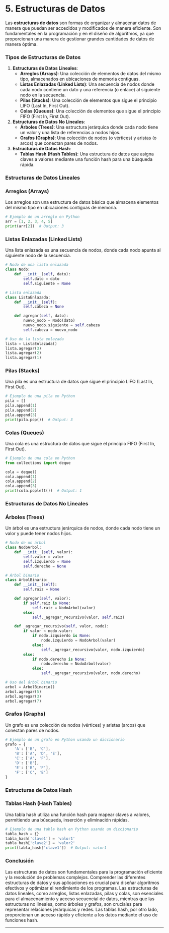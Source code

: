 # 5. Estructuras de Datos

Las **estructuras de datos** son formas de organizar y almacenar datos de manera que puedan ser accedidos y modificados de manera eficiente. Son fundamentales en la programación y en el diseño de algoritmos, ya que proporcionan una manera de gestionar grandes cantidades de datos de manera óptima.

### Tipos de Estructuras de Datos

1. **Estructuras de Datos Lineales**:
    - **Arreglos (Arrays)**: Una colección de elementos de datos del mismo tipo, almacenados en ubicaciones de memoria contiguas.
    - **Listas Enlazadas (Linked Lists)**: Una secuencia de nodos donde cada nodo contiene un dato y una referencia (o enlace) al siguiente nodo en la secuencia.
    - **Pilas (Stacks)**: Una colección de elementos que sigue el principio LIFO (Last In, First Out).
    - **Colas (Queues)**: Una colección de elementos que sigue el principio FIFO (First In, First Out).
2. **Estructuras de Datos No Lineales**:
    - **Árboles (Trees)**: Una estructura jerárquica donde cada nodo tiene un valor y una lista de referencias a nodos hijos.
    - **Grafos (Graphs)**: Una colección de nodos (o vértices) y aristas (o arcos) que conectan pares de nodos.
3. **Estructuras de Datos Hash**:
    - **Tablas Hash (Hash Tables)**: Una estructura de datos que asigna claves a valores mediante una función hash para una búsqueda rápida.

### Estructuras de Datos Lineales

### Arreglos (Arrays)

Los arreglos son una estructura de datos básica que almacena elementos del mismo tipo en ubicaciones contiguas de memoria.

```python
# Ejemplo de un arreglo en Python
arr = [1, 2, 3, 4, 5]
print(arr[2])  # Output: 3

```

### Listas Enlazadas (Linked Lists)

Una lista enlazada es una secuencia de nodos, donde cada nodo apunta al siguiente nodo de la secuencia.

```python
# Nodo de una lista enlazada
class Nodo:
    def __init__(self, dato):
        self.dato = dato
        self.siguiente = None

# Lista enlazada
class ListaEnlazada:
    def __init__(self):
        self.cabeza = None

    def agregar(self, dato):
        nuevo_nodo = Nodo(dato)
        nuevo_nodo.siguiente = self.cabeza
        self.cabeza = nuevo_nodo

# Uso de la lista enlazada
lista = ListaEnlazada()
lista.agregar(3)
lista.agregar(2)
lista.agregar(1)

```

### Pilas (Stacks)

Una pila es una estructura de datos que sigue el principio LIFO (Last In, First Out).

```python
# Ejemplo de una pila en Python
pila = []
pila.append(1)
pila.append(2)
pila.append(3)
print(pila.pop())  # Output: 3

```

### Colas (Queues)

Una cola es una estructura de datos que sigue el principio FIFO (First In, First Out).

```python
# Ejemplo de una cola en Python
from collections import deque

cola = deque()
cola.append(1)
cola.append(2)
cola.append(3)
print(cola.popleft())  # Output: 1

```

### Estructuras de Datos No Lineales

### Árboles (Trees)

Un árbol es una estructura jerárquica de nodos, donde cada nodo tiene un valor y puede tener nodos hijos.

```python
# Nodo de un árbol
class NodoArbol:
    def __init__(self, valor):
        self.valor = valor
        self.izquierdo = None
        self.derecho = None

# Árbol binario
class ArbolBinario:
    def __init__(self):
        self.raiz = None

    def agregar(self, valor):
        if self.raiz is None:
            self.raiz = NodoArbol(valor)
        else:
            self._agregar_recursivo(valor, self.raiz)

    def _agregar_recursivo(self, valor, nodo):
        if valor < nodo.valor:
            if nodo.izquierdo is None:
                nodo.izquierdo = NodoArbol(valor)
            else:
                self._agregar_recursivo(valor, nodo.izquierdo)
        else:
            if nodo.derecho is None:
                nodo.derecho = NodoArbol(valor)
            else:
                self._agregar_recursivo(valor, nodo.derecho)

# Uso del árbol binario
arbol = ArbolBinario()
arbol.agregar(5)
arbol.agregar(3)
arbol.agregar(7)

```

### Grafos (Graphs)

Un grafo es una colección de nodos (vértices) y aristas (arcos) que conectan pares de nodos.

```python
# Ejemplo de un grafo en Python usando un diccionario
grafo = {
    'A': ['B', 'C'],
    'B': ['A', 'D', 'E'],
    'C': ['A', 'F'],
    'D': ['B'],
    'E': ['B', 'F'],
    'F': ['C', 'E']
}

```

### Estructuras de Datos Hash

### Tablas Hash (Hash Tables)

Una tabla hash utiliza una función hash para mapear claves a valores, permitiendo una búsqueda, inserción y eliminación rápidas.

```python
# Ejemplo de una tabla hash en Python usando un diccionario
tabla_hash = {}
tabla_hash['clave1'] = 'valor1'
tabla_hash['clave2'] = 'valor2'
print(tabla_hash['clave1'])  # Output: valor1

```

### Conclusión

Las estructuras de datos son fundamentales para la programación eficiente y la resolución de problemas complejos. Comprender las diferentes estructuras de datos y sus aplicaciones es crucial para diseñar algoritmos efectivos y optimizar el rendimiento de los programas. Las estructuras de datos lineales, como arreglos, listas enlazadas, pilas y colas, son esenciales para el almacenamiento y acceso secuencial de datos, mientras que las estructuras no lineales, como árboles y grafos, son cruciales para representar relaciones jerárquicas y redes. Las tablas hash, por otro lado, proporcionan un acceso rápido y eficiente a los datos mediante el uso de funciones hash.

---